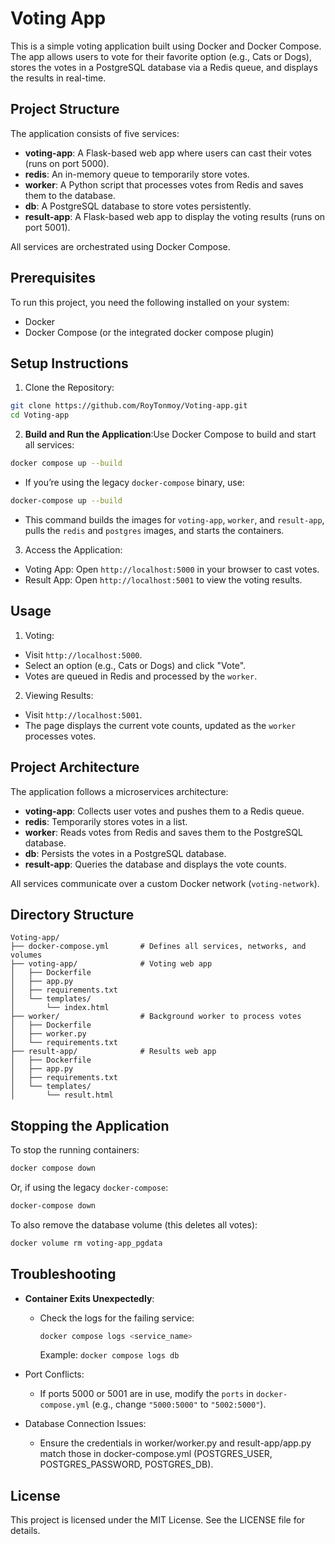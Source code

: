 # Voting App
This is a simple voting application built using Docker and Docker Compose. The app allows users to vote for their favorite option (e.g., Cats or Dogs), stores the votes in a PostgreSQL database via a Redis queue, and displays the results in real-time.

## Project Structure
The application consists of five services:

- **voting-app**: A Flask-based web app where users can cast their votes (runs on port 5000).
- **redis**: An in-memory queue to temporarily store votes.
- **worker**: A Python script that processes votes from Redis and saves them to the database.
- **db**: A PostgreSQL database to store votes persistently.
- **result-app**: A Flask-based web app to display the voting results (runs on port 5001).

All services are orchestrated using Docker Compose.

## Prerequisites
To run this project, you need the following installed on your system:

- Docker
- Docker Compose (or the integrated docker compose plugin)

## Setup Instructions

1. Clone the Repository:
```bash
git clone https://github.com/RoyTonmoy/Voting-app.git
cd Voting-app
```

2. **Build and Run the Application**:Use Docker Compose to build and start all services:
```bash
docker compose up --build
```

- If you’re using the legacy `docker-compose` binary, use:
```bash
docker-compose up --build
```

- This command builds the images for `voting-app`, `worker`, and `result-app`, pulls the `redis` and `postgres` images, and starts the containers.


3. Access the Application:

- Voting App: Open `http://localhost:5000` in your browser to cast votes.
- Result App: Open `http://localhost:5001` to view the voting results.



## Usage

1. Voting:

- Visit `http://localhost:5000`.
- Select an option (e.g., Cats or Dogs) and click "Vote".
- Votes are queued in Redis and processed by the `worker`.


2. Viewing Results:

- Visit `http://localhost:5001`.
- The page displays the current vote counts, updated as the `worker` processes votes.



## Project Architecture
The application follows a microservices architecture:

- **voting-app**: Collects user votes and pushes them to a Redis queue.
- **redis**: Temporarily stores votes in a list.
- **worker**: Reads votes from Redis and saves them to the PostgreSQL database.
- **db**: Persists the votes in a PostgreSQL database.
- **result-app**: Queries the database and displays the vote counts.

All services communicate over a custom Docker network (`voting-network`).
## Directory Structure
```plain
Voting-app/
├── docker-compose.yml       # Defines all services, networks, and volumes
├── voting-app/              # Voting web app
│   ├── Dockerfile
│   ├── app.py
│   ├── requirements.txt
│   └── templates/
│       └── index.html
├── worker/                  # Background worker to process votes
│   ├── Dockerfile
│   ├── worker.py
│   └── requirements.txt
├── result-app/              # Results web app
│   ├── Dockerfile
│   ├── app.py
│   ├── requirements.txt
│   └── templates/
│       └── result.html
```

## Stopping the Application
To stop the running containers:
```bash
docker compose down
```
Or, if using the legacy `docker-compose`:
```bash
docker-compose down
```
To also remove the database volume (this deletes all votes):
```bash
docker volume rm voting-app_pgdata
```
## Troubleshooting

- **Container Exits Unexpectedly**:

  - Check the logs for the failing service:
    ```bash
    docker compose logs <service_name>
    ```
    Example: `docker compose logs db`


- Port Conflicts:

  - If ports 5000 or 5001 are in use, modify the `ports` in `docker-compose.yml` (e.g., change `"5000:5000"` to `"5002:5000"`).


- Database Connection Issues:

  - Ensure the credentials in worker/worker.py and result-app/app.py match those in docker-compose.yml (POSTGRES_USER, POSTGRES_PASSWORD, 
    POSTGRES_DB).

## License
This project is licensed under the MIT License. See the LICENSE file for details.
